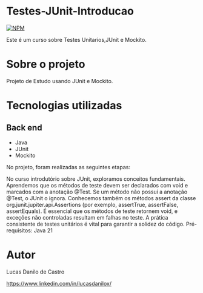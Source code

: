 # Testes-JUnit-Introducao
[![NPM](https://img.shields.io/npm/l/react)](https://github.com/lucasdanilox/Projeto-springboot3-jpa/blob/main/LICENSE) 

Este é um curso sobre Testes Unitarios,JUnit e Mockito.


# Sobre o projeto

 Projeto de Estudo usando JUnit e Mockito.

# Tecnologias utilizadas
## Back end
- Java
- JUnit
- Mockito

No projeto, foram realizadas as seguintes etapas:


No curso introdutório sobre JUnit, exploramos conceitos fundamentais. 
Aprendemos que os métodos de teste devem ser declarados com void e marcados com a anotação @Test. 
Se um método não possui a anotação @Test, o JUnit o ignora. Conhecemos também os métodos assert da classe org.junit.jupiter.api.Assertions (por exemplo, assertTrue, assertFalse, assertEquals).
É essencial que os métodos de teste retornem void, e exceções não controladas resultam em falhas no teste. A prática consistente de testes unitários é vital para garantir a solidez do código.
Pré-requisitos: Java 21

# Autor

Lucas Danilo de Castro

https://www.linkedin.com/in/lucasdanilox/


